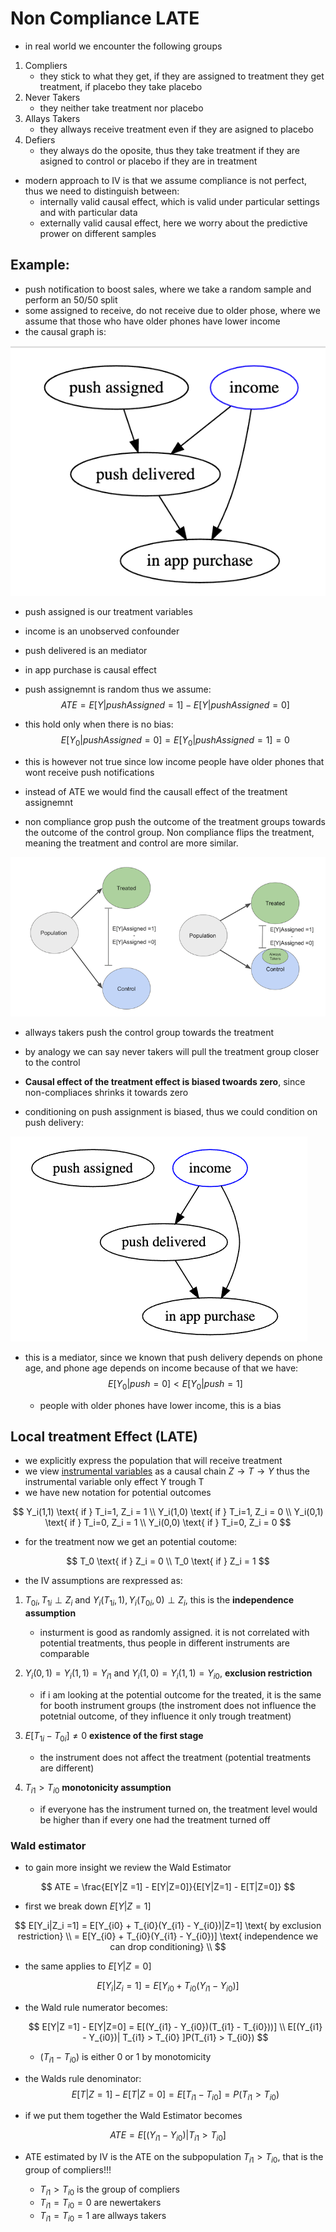 # Non Compliance LATE

* in real world we encounter the following groups
  
1. Compliers
   * they stick to what they get, if they are assigned to treatment they get treatment, if placebo they take placebo
2. Never Takers
   * they neither take treatment nor placebo
3. Allays Takers
   * they allways receive treatment even if they are asigned to placebo
4. Defiers
   * they always do the oposite, thus they take treatment if they are asigned to control or placebo if they are in treatment

* modern approach to IV is that we assume compliance is not perfect, thus we need to distinguish between:
  * internally valid causal effect, which is valid under particular settings and with particular data
  * externally valid causal effect, here we worry about the predictive prower on different samples

## Example:
* push notification to boost sales, where we take a random sample and perform an 50/50 split
* some assigned to receive, do not receive due to older phose, where we assume that those who have older phones have lower income
* the causal graph is:

![](../.images/machine_learning/causality_non_compliance.png)

  * push assigned is our treatment variables
  * income is an unobserved confounder
  * push delivered is an mediator
  * in app purchase is causal effect

* push assignemnt is random thus we assume:
   $$ATE = E[Y|pushAssigned=1] - E[Y|pushAssigned=0]$$
* this hold only when there is no bias:
   $$E[Y_0|pushAssigned=0] = E[Y_0| pushAssigned=1] = 0$$
* this is however not true since low income people have older phones that wont receive push notifications 
* instead of ATE we would find the causall effect of the treatment assignemnt
  
* non compliance grop push the outcome of the treatment groups towards the outcome of the control group. Non compliance flips the treatment, meaning the treatment and control are more similar.

![](../.images/machine_learning/non_compliance_similarity.png)

* allways takers push the control group towards the treatment
* by analogy we can say never takers will pull the treatment group closer to the control
* **Causal effect of the treatment effect is biased twoards zero**, since non-compliaces shrinks it towards zero

* conditioning on push assignment is biased, thus we could condition on push delivery:

![](../.images/machine_learning/non_compliance_push_delivery.png)

* this is a mediator, since we known that push delivery depends on phone age, and phone age depends on income because of that we have:
   $$
      E[Y_0|push=0] < E[Y_0|push=1] 
   $$

  * people  with older phones have lower income, this is a bias

## Local treatment Effect (LATE)
* we explicitly express the population that will receive treatment
* we view [instrumental variables](instrumental_variables.md) as a causal chain $Z \rightarrow T \rightarrow Y$ thus the instrumental variable only effect Y trough T
* we have new notation for potential outcomes

$$
Y_i(1,1) \text{ if } T_i=1, Z_i = 1 \\ 
Y_i(1,0) \text{ if } T_i=1, Z_i = 0 \\ 
Y_i(0,1) \text{ if } T_i=0, Z_i = 1 \\ 
Y_i(0,0) \text{ if } T_i=0, Z_i = 0
$$

* for the treatment now we get an potential coutome:

$$
T_0 \text{ if } Z_i = 0 \\
T_0 \text{ if } Z_i = 1
$$

* the IV assumptions are rexpressed as:

1. $T_{0i}, T_{1i} \perp Z_i$ and $Y_i(T_{1i}, 1), Y_i(T_{0i},0) \perp Z_i$, this is the **independence assumption**
   * insturment is good as randomly assigned. it is not correlated with potential treatments, thus people in different instruments are comparable

2. $Y_i(0,1) = Y_i(1,1) = Y_{i1}$ and $Y_i(1,0) = Y_i(1,1) = Y_{i0}$, **exclusion restriction** 
   * if i am looking at the potential outcome for the treated, it is the same for booth instrument groups (the instroment does not influence the potetnial outcome, of they influence it only trough treatment)
3. $E[T_{1i} - T_{0i}] \ne 0$ **existence of the first stage**
   * the instrument does not affect the treatment (potential treatments are different)

4. $T_{i1} > T_{i0}$ **monotonicity assumption**
   * if everyone has the instrument turned on, the treatment level would be higher than if every one had the treatment turned off

### Wald estimator
* to gain more insight we review the Wald Estimator 

$$
ATE = \frac{E[Y|Z =1] - E[Y|Z=0]}{E[Y|Z=1] - E[T|Z=0]}
$$

* first we break down $E[Y|Z=1]$

$$
E[Y_i|Z_i =1] = E[Y_{i0} + T_{i0}(Y_{i1} - Y_{i0})|Z=1] \text{ by exclusion restriction} \\
= E[Y_{i0} + T_{i0}(Y_{i1} - Y_{i0})] \text{ independence we can drop conditioning} \\
$$

* the same applies to $E[Y|Z=0]$

$$
E[Y_i|Z_i =1]  = E[Y_{i0} + T_{i0}(Y_{i1} - Y_{i0})]
$$

* the Wald rule numerator becomes:

   $$
   E[Y|Z =1] - E[Y|Z=0] = E[(Y_{i1} - Y_{i0})(T_{i1} - T_{i0}))] \\
   E[(Y_{i1} - Y_{i0})| T_{i1} > T_{i0} ]P(T_{i1} > T_{i0})
   $$
  * $(T_{i1} - T_{i0})$ is either 0 or 1 by monotomicity

* the Walds rule denominator:
   $$
   E[T|Z = 1] - E[T|Z=0] = E[T_{i1} - T_{i0}] = P(T_{i1} > T_{i0})
   $$

* if we put them together the Wald Estimator becomes

$$
ATE = E[(Y_{i1} - Y_{i0})| T_{i1} > T_{i0}]
$$

* ATE estimated by IV is the ATE on the subpopulation $T_{i1} > T_{i0}$, that is the group of compliers!!!

  * $T_{i1} > T_{i0}$ is the group of compliers
  * $T_{i1} = T_{i0} = 0$ are newertakers
  * $T_{i1} = T_{i0} = 1$ are allways takers 